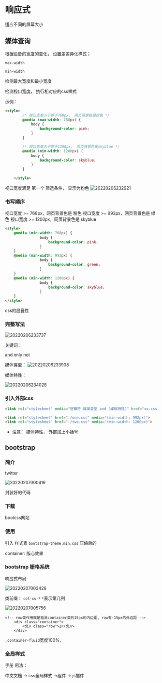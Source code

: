 # 响应式
适应不同的屏幕大小

## 媒体查询

根据设备的宽度的变化， 设置差差异化样式；

`max-width`

`min-width` 

检测最大宽度和最小宽度

检测视口宽度， 执行相对应的css样式

示例：

```html
<style>
        /* 视口宽度小于等于768px， 网页背景色是粉色 */
        @media (max-width: 768px) {
            body {
                background-color: pink;
            }
        }

        /* 视口宽度大于等于1200px， 网页背景色是skyblue */
        @media (min-width: 1200px) {
            body {
                background-color: skyblue;
            }
        }
        
    </style>
```
视口宽度满足 第一个 筛选条件， 显示为粉色
![20220206232921](https://xd-imgsubmit.oss-cn-beijing.aliyuncs.com/images/20220206232921.png)

### 书写顺序

视口宽度 >= 768px，网页背景色是 粉色
视口宽度 >= 992px，网页背景色是 绿色
视口宽度 >= 1200px，网页背景色是 skyblue

```html
<style>
    @media (min-width: 768px) {
                body {
                    background-color: pink;
                }
    }
    @media (min-width: 992px) {
                body {
                    background-color: green;
                }
    }
    @media (min-width: 1200px) {
                body {
                    background-color: skyblue;
                }
    }
</style>
```

css的层叠性

### 完整写法
![20220206233737](https://xd-imgsubmit.oss-cn-beijing.aliyuncs.com/images/20220206233737.png)


关键词：

and only not

媒体类型：
![20220206233908](https://xd-imgsubmit.oss-cn-beijing.aliyuncs.com/images/20220206233908.png)

媒体特性：

![20220206234028](https://xd-imgsubmit.oss-cn-beijing.aliyuncs.com/images/20220206234028.png)

### 引入外部css

```html
<link rel="stylesheet" media="逻辑符 媒体类型 and (媒体特性)" href="xx.css">

```
```html
<link rel="stylesheet" href="./one.css" media="(min-width: 992px)">
<link rel="stylesheet" href="./two.css" media="(min-width: 1200px)">
```
- 注意： 媒体特性， 外部加上小括号


## bootstrap

### 简介

twitter

![20220207000416](https://xd-imgsubmit.oss-cn-beijing.aliyuncs.com/images/20220207000416.png)

封装好的代码

### 下载

bootcss网站

### 使用

引入 样式表 
`bootstrap-theme.min.css` 压缩后的

container: 版心效果

### bootstrap 栅格系统

响应式布局

![20220207003426](https://xd-imgsubmit.oss-cn-beijing.aliyuncs.com/images/20220207003426.png)

类前缀： `col-xs-*` `*`表示第几列

![20220207005756](https://xd-imgsubmit.oss-cn-beijing.aliyuncs.com/images/20220207005756.png)

```
<!-- row类作用就是抵消container类的15px的内边距, row有-15px的外边距 -->
    <div class="container">
        <div class="row">2</div>
    </div>
```

`.container-fluid`宽度100%，  


### 全局样式

手册 用法：

中文文档 -> css全局样式 ->组件 -> js插件

